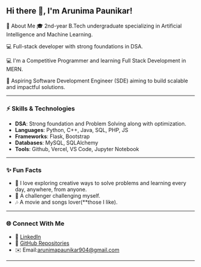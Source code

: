 ## Hi there 👋, I'm Arunima Paunikar!

🌟 About Me
🎓 2nd-year B.Tech undergraduate specializing in Artificial Intelligence and Machine Learning.

💻 Full-stack developer with strong foundations in DSA.

💻 I'm a Competitive Programmer and learning Full Stack Development in MERN.

🤖 Aspiring Software Development Engineer (SDE) aiming to build scalable and impactful solutions.

---

### ⚡ Skills & Technologies  
- **DSA**: Strong foundation and Problem Solving along with optimization.
- **Languages**: Python, C++, Java, SQL, PHP, JS  
- **Frameworks**: Flask, Bootstrap  
- **Databases**: MySQL, SQLAlchemy  
- **Tools**: Github, Vercel, VS Code, Jupyter Notebook   

---

### ✨ Fun Facts  
- 🎨 I love exploring creative ways to solve problems and learning every day, anywhere, from anyone.
- 💪 A challenger challenging myself. 
- 🎶 A movie and songs lover(**those I like).

---
### 🌐 Connect With Me   
- 💼 [LinkedIn](https://www.linkedin.com/in/arunima-paunikar/)  
- 📂 [GitHub Repositories](https://github.com/Aru-14)  
- ✉️ Email:[arunimapaunikar904@gmail.com](arunimapaunikar904@gmail.com)  

---
